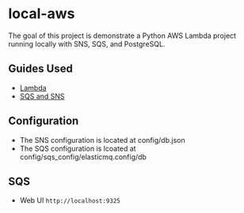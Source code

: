 # local-aws

The goal of this project is demonstrate a Python AWS Lambda project running locally with SNS, SQS, and PostgreSQL.

## Guides Used

* [Lambda](https://dashbird.io/blog/deploying-aws-lambda-with-docker/)
* [SQS and SNS](https://medium.com/@chewcysg/running-a-local-instance-of-aws-sns-4df9893b2e59)

## Configuration

* The SNS configuration is located at config/db.json
* The SQS configuration is lcoated at config/sqs_config/elasticmq.config/db

## SQS

* Web UI ``` http://localhost:9325 ```

